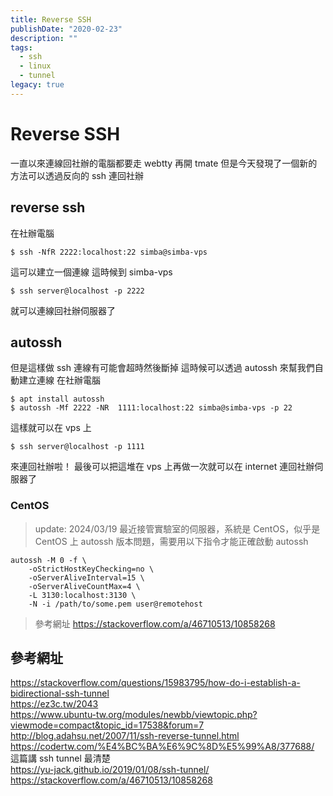```yaml
---
title: Reverse SSH
publishDate: "2020-02-23"
description: ""
tags:
  - ssh
  - linux
  - tunnel
legacy: true
---
```


# Reverse SSH

一直以來連線回社辦的電腦都要走 webtty 再開 tmate
但是今天發現了一個新的方法可以透過反向的 ssh 連回社辦

## reverse ssh

在社辦電腦

```
$ ssh -NfR 2222:localhost:22 simba@simba-vps
```

這可以建立一個連線
這時候到 simba-vps

```
$ ssh server@localhost -p 2222
```

就可以連線回社辦伺服器了

## autossh

但是這樣做 ssh 連線有可能會超時然後斷掉
這時候可以透過 autossh 來幫我們自動建立連線
在社辦電腦

```
$ apt install autossh
$ autossh -Mf 2222 -NR  1111:localhost:22 simba@simba-vps -p 22
```

這樣就可以在 vps 上

```
$ ssh server@localhost -p 1111
```

來連回社辦啦！
最後可以把這堆在 vps 上再做一次就可以在 internet 連回社辦伺服器了

### CentOS

> update: 2024/03/19
> 最近接管實驗室的伺服器，系統是 CentOS，似乎是 CentOS 上 autossh 版本問題，需要用以下指令才能正確啟動 autossh

```
autossh -M 0 -f \
    -oStrictHostKeyChecking=no \
    -oServerAliveInterval=15 \
    -oServerAliveCountMax=4 \
    -L 3130:localhost:3130 \
    -N -i /path/to/some.pem user@remotehost
```

> 參考網址 https://stackoverflow.com/a/46710513/10858268

## 參考網址

https://stackoverflow.com/questions/15983795/how-do-i-establish-a-bidirectional-ssh-tunnel  
https://ez3c.tw/2043  
https://www.ubuntu-tw.org/modules/newbb/viewtopic.php?viewmode=compact&topic_id=17538&forum=7  
http://blog.adahsu.net/2007/11/ssh-reverse-tunnel.html  
https://codertw.com/%E4%BC%BA%E6%9C%8D%E5%99%A8/377688/  
這篇講 ssh tunnel 最清楚  
https://yu-jack.github.io/2019/01/08/ssh-tunnel/
https://stackoverflow.com/a/46710513/10858268
